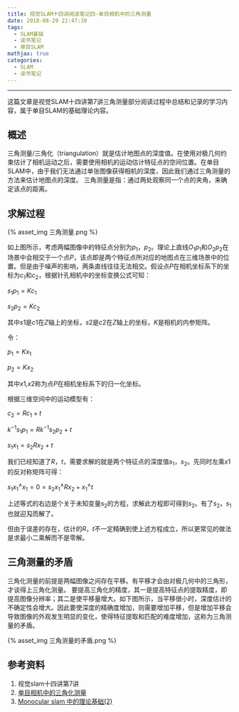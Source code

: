 ```yaml
---
title: 视觉SLAM十四讲阅读笔记四-单目相机中的三角测量
date: 2018-08-29 22:47:39
tags: 
  - SLAM基础
  - 读书笔记
  - 单目SLAM
mathjax: true
categories: 
  - SLAM
  - 读书笔记
---
```


---

这篇文章是视觉SLAM十四讲第7讲三角测量部分阅读过程中总结和记录的学习内容，属于单目SLAM的基础理论内容。

<!--more-->

## 概述

三角测量/三角化（triangulation）就是估计地图点的深度值。在使用对极几何约束估计了相机运动之后，需要使用相机的运动估计特征点的空间位置。在单目SLAM中，由于我们无法通过单张图像获得相机的深度，因此我们通过三角测量的方法来估计地图点的深度。 三角测量是指：通过两处观察同一个点的夹角，来确定该点的距离。

## 求解过程

{% asset_img 三角测量.png %}

如上图所示，考虑两幅图像中的特征点分别为$p_1$，$p_2$。理论上直线$O_1p_1$和$O_2p_2$在场景中会相交于一个点$P$，该点即是两个特征点所对应的地图点在三维场景中的位置。但是由于噪声的影响，两条直线往往无法相交。假设点$P$在相机坐标系下的坐标为$c_1$和$c_2$，根据针孔相机中的坐标变换公式可知：

$s_1p_1=Kc_1$

$s_2p_2=Kc_2$

其中$s1$是$c1$在$Z$轴上的坐标，$s2$是$c2$在$Z$轴上的坐标，$K$是相机的内参矩阵。

令：

$p_1=Kx_1$ 

$p_2=Kx_2$

其中$x1$,$x2$称为点$P$在相机坐标系下的归一化坐标。

根据三维空间中的运动模型有：

$c_2=Rc_1+t$

$k^{−1}s_1p_1=Rk^{−1}s_2p_2+t$

$s_1x_1=s_2Rx_2+t$

我们已经知道了$R$，$t$，需要求解的就是两个特征点的深度值$s_1$，$s_2$。先同时左乘$x1$的反对称矩阵可得：

$s_1x^\wedge_1x_1=0=s_2x^\wedge_1Rx_2+x^\wedge_1t$

上述等式的右边是个关于未知变量$s_2$的方程，求解此方程即可得到$s_2$。有了$s_2$，$s_1$也就迎刄而解了。

但由于误差的存在，估计的$R$，$t$不一定精确到使上述方程成立，所以更常见的做法是求最小二乘解而不是零解。

## 三角测量的矛盾

三角化测量的前提是两幅图像之间存在平移。有平移才会由对极几何中的三角形，才谈得上三角化测量。
要提高三角化的精度，其一是提高特征点的提取精度，即提高图像分辨率；其二是使平移量增大。如下图所示，当平移很小时，深度估计的不确定性会增大。因此要使深度的精确度增加，则需要增加平移，但是增加平移会导致图像的外观发生明显的变化，使得特征提取和匹配的难度增加，这称为三角测量的矛盾。

{% asset_img 三角测量的矛盾.png %}

## 参考资料

1. 视觉slam十四讲第7讲
2. [单目相机中的三角化测量](http://zhehangt.win/2017/03/06/SLAM/Triangularization/)
3. [Monocular slam 中的理论基础(2)](https://blog.csdn.net/heyijia0327/article/details/50774104)